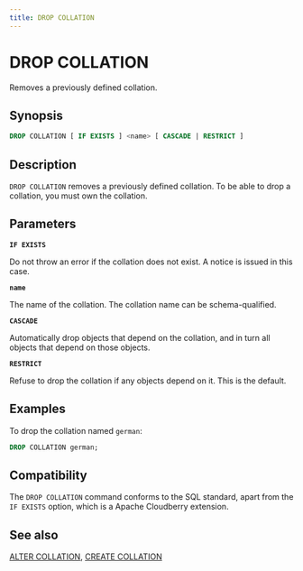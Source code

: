 ```yaml
---
title: DROP COLLATION
---
```


# DROP COLLATION

Removes a previously defined collation.

## Synopsis

```sql
DROP COLLATION [ IF EXISTS ] <name> [ CASCADE | RESTRICT ]
```

## Description

`DROP COLLATION` removes a previously defined collation. To be able to drop a collation, you must own the collation.

## Parameters

**`IF EXISTS`**

Do not throw an error if the collation does not exist. A notice is issued in this case.

**`name`**

The name of the collation. The collation name can be schema-qualified.

**`CASCADE`**

Automatically drop objects that depend on the collation, and in turn all objects that depend on those objects.

**`RESTRICT`**

Refuse to drop the collation if any objects depend on it. This is the default.

## Examples

To drop the collation named `german`:

```sql
DROP COLLATION german;
```

## Compatibility

The `DROP COLLATION` command conforms to the SQL standard, apart from the `IF EXISTS` option, which is a Apache Cloudberry extension.

## See also

[ALTER COLLATION](/docs/sql-stmts/alter-collation.md), [CREATE COLLATION](/docs/sql-stmts/create-collation.md)
